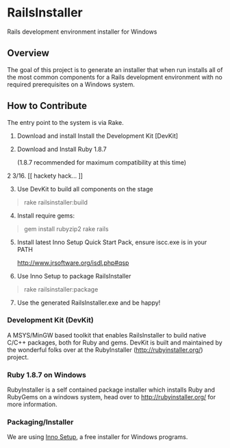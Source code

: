 # RailsInstaller

Rails development environment installer for Windows

## Overview

The goal of this project is to generate an installer that when run installs all
of the most common components for a Rails development environment with no
required prerequisites on a Windows system.

## How to Contribute

The entry point to the system is via Rake.

1. Download and install Install the Development Kit [DevKit]

2. Download and Install Ruby 1.8.7

   (1.8.7 recommended for maximum compatibility at this time)


2 3/16. [[ hackety hack... ]]


3. Use DevKit to build all components on the stage

  > rake railsinstaller:build

4. Install require gems:

  > gem install rubyzip2 rake rails

5. Install latest Inno Setup Quick Start Pack, ensure iscc.exe is in your PATH

   http://www.jrsoftware.org/isdl.php#qsp

6. Use Inno Setup to package RailsInstaller

  > rake railsinstaller:package

7. Use the generated RailsInstaller.exe and be happy!

### Development Kit (DevKit)

A MSYS/MinGW based toolkit that enables RailsInstaller to build native C/C++
packages, both for Ruby and gems. DevKit is built and maintained by the
wonderful folks over at the RubyInstaller (http://rubyinstaller.org/) project.


### Ruby 1.8.7 on Windows

RubyInstaller is a self contained package installer which installs Ruby and
RubyGems on a windows system, head over to http://rubyinstaller.org/ for more
information.

### Packaging/Installer

We are using [Inno Setup](http://www.jrsoftware.org/isinfo.php "Inno Setup"), a free installer for Windows programs.

